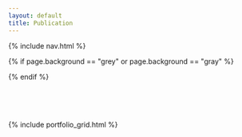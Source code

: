 ```yaml
---
layout: default
title: Publication
---
```


{% include nav.html %}

{% if page.background == "grey" or page.background == "gray" %}
<script>
document.getElementById("page-top").className="bg-light";
</script>
{% endif %}

<br> <br> <br>

{% include portfolio_grid.html %}



